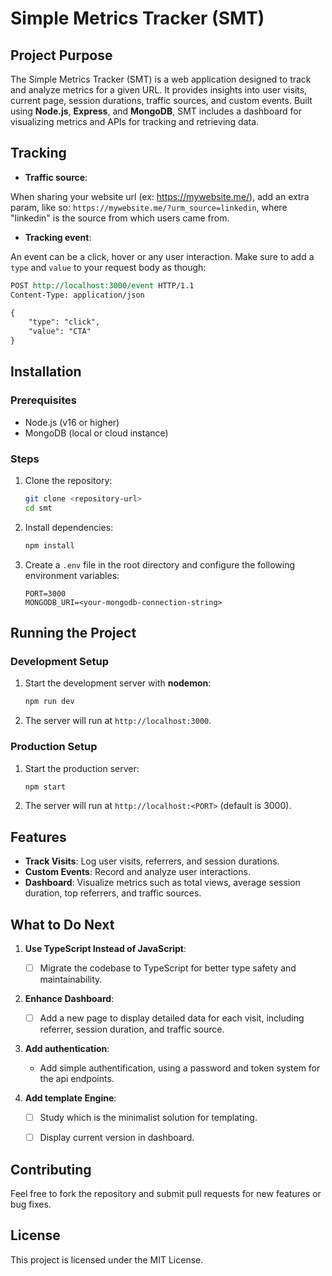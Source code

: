 # Simple Metrics Tracker (SMT)

## Project Purpose
The Simple Metrics Tracker (SMT) is a web application designed to track and analyze metrics for a given URL. It provides insights into user visits, current page, session durations, traffic sources, and custom events. Built using **Node.js**, **Express**, and **MongoDB**, SMT includes a dashboard for visualizing metrics and APIs for tracking and retrieving data.

## Tracking
- **Traffic source**:

When sharing your website url (ex: https://mywebsite.me/), add an extra param, like so:
```https://mywebsite.me/?urm_source=linkedin```, where "linkedin" is the source from which users came from.

- **Tracking event**:

An event can be a click, hover or any user interaction. Make sure to add a ```type``` and ```value``` to your request body as though:
```REST
POST http://localhost:3000/event HTTP/1.1
Content-Type: application/json

{
    "type": "click",
    "value": "CTA"
}
````

## Installation

### Prerequisites
- Node.js (v16 or higher)
- MongoDB (local or cloud instance)

### Steps
1. Clone the repository:
   ```bash
   git clone <repository-url>
   cd smt
   ```

2. Install dependencies:
   ```bash
   npm install
   ```

3. Create a `.env` file in the root directory and configure the following environment variables:
   ```
   PORT=3000
   MONGODB_URI=<your-mongodb-connection-string>
   ```

## Running the Project

### Development Setup
1. Start the development server with **nodemon**:
   ```bash
   npm run dev
   ```
2. The server will run at `http://localhost:3000`.

### Production Setup
1. Start the production server:
   ```bash
   npm start
   ```
2. The server will run at `http://localhost:<PORT>` (default is 3000).


## Features
- **Track Visits**: Log user visits, referrers, and session durations.
- **Custom Events**: Record and analyze user interactions.
- **Dashboard**: Visualize metrics such as total views, average session duration, top referrers, and traffic sources.


## What to Do Next
1. **Use TypeScript Instead of JavaScript**:
    - [ ] Migrate the codebase to TypeScript for better type safety and maintainability.

2. **Enhance Dashboard**:
    - [ ] Add a new page to display detailed data for each visit, including referrer, session duration, and traffic source.

3. **Add authentication**:
    - Add simple authentification, using a password and token system for the api endpoints.

4. **Add template Engine**:
    - [ ] Study which is the minimalist solution for templating.
    - [ ] Display current version in dashboard.


## Contributing
Feel free to fork the repository and submit pull requests for new features or bug fixes.

## License
This project is licensed under the MIT License.

